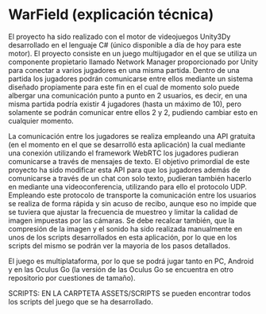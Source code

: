 # WarField (explicación técnica)

El proyecto ha sido realizado con el motor de videojuegos Unity3Dy desarrollado en el lenguaje C# (único disponible a día de hoy para este motor). El proyecto consiste en un juego multijugador en el que se utiliza un componente propietario llamado Network Manager proporcionado por Unity para conectar a varios jugadores en una misma partida. Dentro de una partida los jugadores podrán comunicarse entre ellos mediante un sistema diseñado propiamente para este fin en el cual de momento solo puede albergar una comunicación punto a punto en 2 usuarios, es decir, en una misma partida podría existir 4 jugadores (hasta un máximo de 10), pero solamente se podrán comunicar entre ellos 2 y 2, pudiendo cambiar esto en cualquier momento.

La comunicación entre los jugadores se realiza empleando una API gratuita (en el momento en el que se desarrolló esta aplicación) la cual mediante una conexión utilizando el framework WebRTC los jugadores pudieran comunicarse a través de mensajes de texto. El objetivo primordial de este proyecto ha sido modificar esta API para que los jugadores además de comunicarse a través de un chat con solo texto, pudieran también hacerlo en mediante una videoconferencia, utilizando para ello el protocolo UDP. Empleando este protocolo de transporte la comunicación entre los usuarios se realiza de forma rápida y sin acuso de recibo, aunque eso no impide que se tuviera que ajustar la frecuencia de muestreo y limitar la calidad de imagen impuestas por las cámaras. Se debe recalcar también, que la compresión de la imagen y el sonido ha sido realizada manualmente en unos de los scripts desarrollados en esta aplicación, por lo que en los scripts del mismo se podrán ver la mayoria de los pasos detallados.

El juego es multiplataforma, por lo que se podrá jugar tanto en PC, Android y en las Oculus Go (la versión de las Oculus Go se encuentra en otro repositorio por cuestiones de tamaño).



 SCRIPTS: EN LA CARPTETA ASSETS/SCRIPTS se pueden encontrar todos los scripts del juego que se ha desarrollado.
